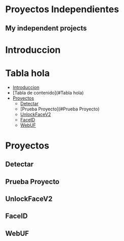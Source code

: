 # Proyectos Independientes
<h2> My independent projects </h2>


Introduccion
=========



Tabla hola
=================

<!--ts-->
   * [Introduccion](#Introduccion)
   * [Tabla de contenido](#Tabla hola)
   * [Proyectos](#Proyectos)
      * [Detectar](#Detectar)
      * [Prueba Proyecto](#Prueba Proyecto)
      * [UnlockFaceV2](#UnlockFaceV2)
      * [FaceID](#FaceID)
      * [WebUF](#WebUF)
<!--te-->



Proyectos
=====


Detectar
-----



Prueba Proyecto
-----------


UnlockFaceV2
------------



FaceID
--------------



WebUF
-----

